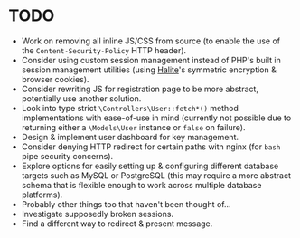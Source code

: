 # TODO

 * Work on removing all inline JS/CSS from source (to enable the use of the
   `Content-Security-Policy` HTTP header).
 * Consider using custom session management instead of PHP's built in session
   management utilities (using [Halite](https://github.com/paragonie/halite)'s
   symmetric encryption & browser cookies).
 * Consider rewriting JS for registration page to be more abstract, potentially
   use another solution.
 * Look into type strict `\Controllers\User::fetch*()` method implementations
   with ease-of-use in mind (currently not possible due to returning either
   a `\Models\User` instance or `false` on failure).
 * Design & implement user dashboard for key management.
 * Consider denying HTTP redirect for certain paths with nginx (for `bash` pipe
   security concerns).
 * Explore options for easily setting up & configuring different database
   targets such as MySQL or PostgreSQL (this may require a more abstract schema
   that is flexible enough to work across multiple database platforms).
 * Probably other things too that haven't been thought of...
 * Investigate supposedly broken sessions.
 * Find a different way to redirect & present message.
